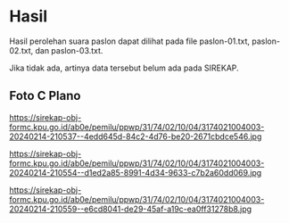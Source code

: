 # Hasil

Hasil perolehan suara paslon dapat dilihat pada file paslon-01.txt, paslon-02.txt, dan paslon-03.txt.

Jika tidak ada, artinya data tersebut belum ada pada SIREKAP.

## Foto C Plano

https://sirekap-obj-formc.kpu.go.id/ab0e/pemilu/ppwp/31/74/02/10/04/3174021004003-20240214-210537--4edd645d-84c2-4d76-be20-2671cbdce546.jpg

https://sirekap-obj-formc.kpu.go.id/ab0e/pemilu/ppwp/31/74/02/10/04/3174021004003-20240214-210554--d1ed2a85-8991-4d34-9633-c7b2a60dd069.jpg

https://sirekap-obj-formc.kpu.go.id/ab0e/pemilu/ppwp/31/74/02/10/04/3174021004003-20240214-210559--e6cd8041-de29-45af-a19c-ea0ff31278b8.jpg

